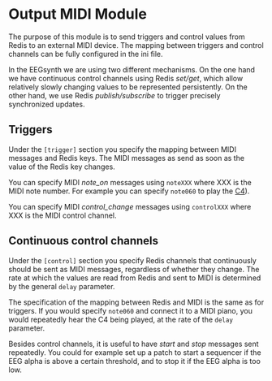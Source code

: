 # Output MIDI Module

The purpose of this module is to send triggers and control values from Redis to an external MIDI device. The mapping between triggers and control channels can be fully configured in the ini file.

In the EEGsynth we are using two different mechanisms. On the one hand we have continuous control channels using Redis *set/get*, which allow relatively slowly changing values to be represented persistently. On the other hand, we use Redis *publish/subscribe* to trigger precisely synchronized updates.

## Triggers

Under the `[trigger]` section you specify the mapping between MIDI messages and Redis keys. The MIDI messages as send as soon as the value of the Redis key changes.

You can specify MIDI *note_on* messages using `noteXXX` where XXX is the MIDI note number. For example you can specify `note060` to play the [C4](https://newt.phys.unsw.edu.au/jw/notes.html)).

You can specify MIDI *control_change* messages using `controlXXX` where XXX is the MIDI control channel.

## Continuous control channels

Under the `[control]` section you specify Redis channels that continuously should be sent as MIDI messages, regardless of whether they change. The rate at which the values are read from Redis and sent to MIDI is determined by the general `delay` parameter.

The specification of the mapping between Redis and MIDI is the same as for triggers. If you would specify `note060` and connect it to a MIDI piano, you would repeatedly hear the C4 being played, at the rate of the `delay` parameter.

Besides control channels, it is useful to have *start* and *stop* messages sent repeatedly. You could for example set up a patch to start a sequencer if the EEG alpha is above a certain threshold, and to stop it if the EEG alpha is too low.
